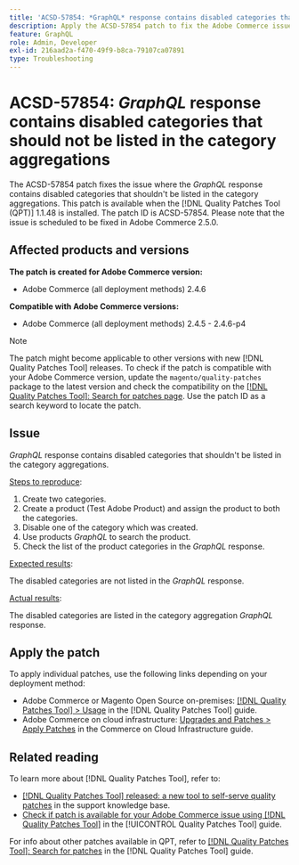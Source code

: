 ```yaml
---
title: 'ACSD-57854: *GraphQL* response contains disabled categories that should not be listed in the category aggregations'
description: Apply the ACSD-57854 patch to fix the Adobe Commerce issue where the *GraphQL* response contains disabled categories that shouldn't be listed in the category aggregations.
feature: GraphQL
role: Admin, Developer
exl-id: 216aad2a-f470-49f9-b8ca-79107ca07891
type: Troubleshooting
---
```

# ACSD-57854: *GraphQL* response contains disabled categories that should not be listed in the category aggregations

The ACSD-57854 patch fixes the issue where the *GraphQL* response contains disabled categories that shouldn't be listed in the category aggregations. This patch is available when the [!DNL Quality Patches Tool (QPT)] 1.1.48 is installed. The patch ID is ACSD-57854. Please note that the issue is scheduled to be fixed in Adobe Commerce 2.5.0.

## Affected products and versions

**The patch is created for Adobe Commerce version:**

* Adobe Commerce (all deployment methods) 2.4.6

**Compatible with Adobe Commerce versions:**

* Adobe Commerce (all deployment methods) 2.4.5 - 2.4.6-p4

>[!NOTE]
>
>The patch might become applicable to other versions with new [!DNL Quality Patches Tool] releases. To check if the patch is compatible with your Adobe Commerce version, update the `magento/quality-patches` package to the latest version and check the compatibility on the [[!DNL Quality Patches Tool]: Search for patches page](https://experienceleague.adobe.com/tools/commerce-quality-patches/index.html). Use the patch ID as a search keyword to locate the patch.

## Issue

*GraphQL* response contains disabled categories that shouldn't be listed in the category aggregations.

<u>Steps to reproduce</u>:

1. Create two categories.
1. Create a product (Test Adobe Product) and assign the product to both the categories.
1. Disable one of the category which was created.
1. Use products *GraphQL* to search the product.
1. Check the list of the product categories in the *GraphQL* response.

<u>Expected results</u>:

The disabled categories are not listed in the *GraphQL* response.

<u>Actual results</u>:

The disabled categories are listed in the category aggregation *GraphQL* response.

## Apply the patch

To apply individual patches, use the following links depending on your deployment method:

* Adobe Commerce or Magento Open Source on-premises: [[!DNL Quality Patches Tool] > Usage](/help/tools/quality-patches-tool/usage.md) in the [!DNL Quality Patches Tool] guide.
* Adobe Commerce on cloud infrastructure: [Upgrades and Patches > Apply Patches](https://experienceleague.adobe.com/docs/commerce-cloud-service/user-guide/develop/upgrade/apply-patches.html) in the Commerce on Cloud Infrastructure guide.

## Related reading

To learn more about [!DNL Quality Patches Tool], refer to:

* [[!DNL Quality Patches Tool] released: a new tool to self-serve quality patches](https://experienceleague.adobe.com/en/docs/commerce-operations/tools/quality-patches-tool/quality-patches-tool-to-self-serve-quality-patches) in the support knowledge base.
* [Check if patch is available for your Adobe Commerce issue using [!DNL Quality Patches Tool]](/help/tools/quality-patches-tool/patches-available-in-qpt/check-patch-for-magento-issue-with-magento-quality-patches.md) in the [!UICONTROL Quality Patches Tool] guide.


For info about other patches available in QPT, refer to [[!DNL Quality Patches Tool]: Search for patches](https://experienceleague.adobe.com/tools/commerce-quality-patches/index.html) in the [!DNL Quality Patches Tool] guide.
